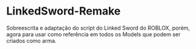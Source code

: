 # LinkedSword-Remake
Sobreescrita e adaptação do script do Linked Sword do ROBLOX, porém, agora para usar como referência em todos os Models que podem ser criados como arma.
